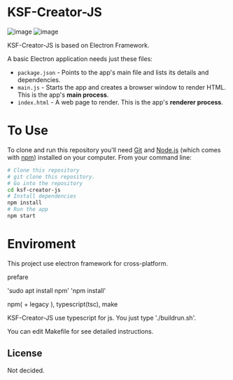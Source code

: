 # KSF-Creator-JS


![image](https://user-images.githubusercontent.com/3623889/27535448-d3c98d5a-5aa5-11e7-857e-74655307ef2b.png)
![image](https://user-images.githubusercontent.com/3623889/27604663-e6dfe000-5bb4-11e7-9e65-4389ce111006.png)


KSF-Creator-JS is based on Electron Framework.

A basic Electron application needs just these files:

- `package.json` - Points to the app's main file and lists its details and dependencies.
- `main.js` - Starts the app and creates a browser window to render HTML. This is the app's **main process**.
- `index.html` - A web page to render. This is the app's **renderer process**.

# To Use

To clone and run this repository you'll need [Git](https://git-scm.com) and [Node.js](https://nodejs.org/en/download/) (which comes with [npm](http://npmjs.com)) installed on your computer. From your command line:

```bash
# Clone this repository
# git clone this repository. 
# Go into the repository
cd ksf-creator-js
# Install dependencies
npm install
# Run the app
npm start
```

# Enviroment

This project use electron framework for cross-platform.

prefare

'sudo apt install npm' 
'npm install'


npm( + legacy ), typescript(tsc), make

KSF-Creator-JS use typescript for js. You just type './buildrun.sh'.

You can edit Makefile for see detailed instructions.


## License


Not decided.


